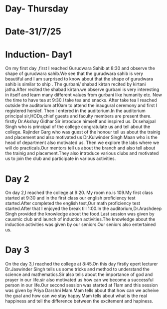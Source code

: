 # Day- Thursday
# Date-31/7/25
# Induction- Day1
On my first day ,first I reached Gurudwara Sahib at 8:30 and observe the shape of gurudwara sahib.We see that the gurudwara sahib is very beautiful and I am surprised to know about that the shape of gurudwara sahib is similar to ship .
The gurbani/ shabad kirtan recited by kirtani jatha.After recited the shabad kirtan.we observe gurbani is very interesting in itself and learn many different values from gurbani like humanity etc.
 Now the time to have tea at 9:30.I take tea and snacks.
 After take tea I reached outside the auditorium at10am to attend the inaugural ceremony and first I registered herslef.
Then I entered in the auditorium.In the auditorium principal sir,HODs,chief guests and faculty members are present there.
 firstly Dr.Akshay Gidhar Sir introduce himself and inspired us.
 Dr.sehajpal Singh who is  principal of the college congratulate us and tell about the college.
 Rajinder Garg who was guest of the honour tell us about the trainig and placement and also motivated us 
 Dr.Kulwinder Singh Maan who is the head of department also motivated us.
Then we explore the labs where we will do practicals.Our mentors tell us about the branch and also tell about the trainig and placement.They also introduce various clubs and motivated us to join the club and participate in various activities.
# Day 2
On day 2,I reached the college at 9:20. My room no.is 109.My first class started at 9:30 and in the first class our english proficiency test  started.After completed the english test,Our math proficiency test started.After that I enjoyed the break till 1:00.In the auditorium,Dr.Arashdeep Singh provided the knowledge about the food.Last session was given by causmic club and launch of induction activities.The knowledge about the induction activities was given by our seniors.Our seniors also entertained us.
# Day 3
On the day 3,I reached the college at 8:45.On this day firstly epert lecturer Dr.Jaswinder Singh  tells us some tricks and method to understand the science and mathematics.Sir also tells about the importance of god and prayer in our life.sir also motivated us how can we become a successful person in our life.Our second session was started at 11am and this session was given by Priya Darshni Mam.Mam tells about that how can we acheive the goal and how can we stay happy.Mam tells about what is the real happiness and tell the difference between the excitement and hapiness.
